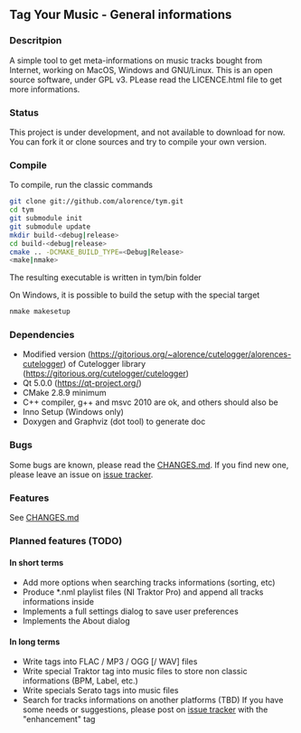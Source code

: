 ## Tag Your Music - General informations

### Descritpion
A simple tool to get meta-informations on music tracks bought from Internet, working on MacOS, Windows and GNU/Linux. This is an open source software, under GPL v3. PLease read the LICENCE.html file to get more informations.

### Status
This project is under development, and not available to download for now. You can fork it or clone sources and try to compile your own version.

### Compile
To compile, run the classic commands
```bash
git clone git://github.com/alorence/tym.git
cd tym
git submodule init
git submodule update
mkdir build-<debug|release>
cd build-<debug|release>
cmake .. -DCMAKE_BUILD_TYPE=<Debug|Release>
<make|nmake>
```
The resulting executable is written in tym/bin folder

On Windows, it is possible to build the setup with the special target
```bash
nmake makesetup
```

### Dependencies
 - Modified version (https://gitorious.org/~alorence/cutelogger/alorences-cutelogger) of Cutelogger library (https://gitorious.org/cutelogger/cutelogger)
 - Qt 5.0.0 (https://qt-project.org/)
 - CMake 2.8.9 minimum
 - C++ compiler, g++ and msvc 2010 are ok, and others should also be
 - Inno Setup (Windows only)
 - Doxygen and Graphviz (dot tool) to generate doc

### Bugs
Some bugs are known, please read the [CHANGES.md](https://github.com/alorence/tym/blob/master/CHANGES.md "Tag Your Music Changelog"). If you find new one, please leave an issue on [issue tracker](https://github.com/alorence/tym/issues "Tag Your Music issues").

### Features
See [CHANGES.md](https://github.com/alorence/tym/blob/master/CHANGES.md "Tag Your Music Changelog")

### Planned features (TODO)
#### In short terms
 - Add more options when searching tracks informations (sorting, etc)
 - Produce *.nml playlist files (NI Traktor Pro) and append all tracks informations inside
 - Implements a full settings dialog to save user preferences
 - Implements the About dialog

#### In long terms
 - Write tags into FLAC / MP3 / OGG [/ WAV] files
 - Write special Traktor tag into music files to store non classic informations (BPM, Label, etc.)
 - Write specials Serato tags into music files
 - Search for tracks informations on another platforms (TBD)
If you have some needs or suggestions, please post on [issue tracker](https://github.com/alorence/tym/issues "Tag Your Music issues") with the "enhancement" tag
